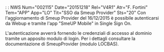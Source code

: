  :  : NWS Num="002115" Date="20151218" Rel="V4R1" Atr="F. Fortini" Tem="APP" App="LO" Tit="SSO da Smeup Provider" Sts="20"
Con l'aggiornamento di Smeup Provider del 16/12/2015 è possibile autenticarsi da Webup e tramite l'app "SmeUP Mobile" in Single Sign On.

L'autenticazione avverrà fornendo le credenziali di accesso al dominio tramite un apposito modulo di login.
Per i dettagli consultare la documentazione di SmeupProvider (modulo LOCBAS).
